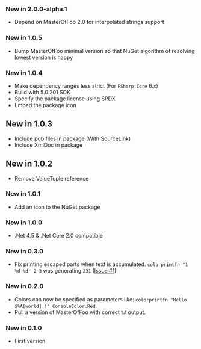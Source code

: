 ### New in 2.0.0-alpha.1

* Depend on MasterOfFoo 2.0 for interpolated strings support

### New in 1.0.5

* Bump MasterOfFoo minimal version so that NuGet algorithm of resolving lowest version is happy

### New in 1.0.4

* Make dependency ranges less strict (For `FSharp.Core` 6.x)
* Build with 5.0.201 SDK
* Specify the package license using SPDX
* Embed the package icon

## New in 1.0.3

* Include pdb files in package (With SourceLink)
* Include XmlDoc in package

## New in 1.0.2

* Remove ValueTuple reference

### New in 1.0.1

* Add an icon to the NuGet package

### New in 1.0.0

* .Net 4.5 & .Net Core 2.0 compatible

### New in 0.3.0

* Fix printing escaped parts when text is accumulated. `colorprintfn "1 %d %d" 2 3` was generating `231` ([Issue #1](https://github.com/vbfox/ColoredPrintf/issues/1))

### New in 0.2.0

* Colors can now be specified as parameters like: `colorprintfn "Hello $%A[world] !" ConsoleColor.Red`.
* Pull a version of MasterOfFoo with correct `%A` output.

### New in 0.1.0

* First version
